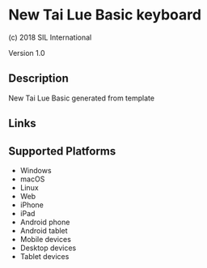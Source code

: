 New Tai Lue Basic keyboard
==============

(c) 2018 SIL International

Version 1.0

Description
-----------

New Tai Lue Basic generated from template

Links
-----

Supported Platforms
-------------------
 * Windows
 * macOS
 * Linux
 * Web
 * iPhone
 * iPad
 * Android phone
 * Android tablet
 * Mobile devices
 * Desktop devices
 * Tablet devices

